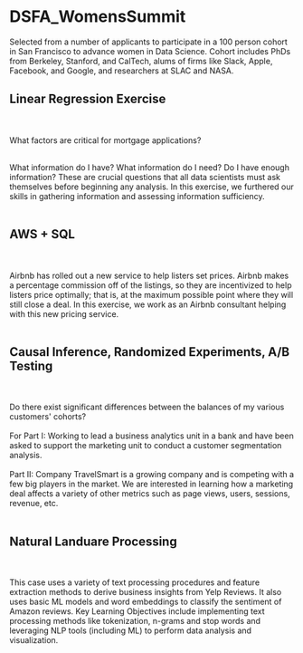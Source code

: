 # DSFA_WomensSummit
Selected from a number of applicants to participate in a 100 person cohort in San Francisco to advance women in Data Science.  Cohort includes PhDs from Berkeley, Stanford, and CalTech, alums of firms like Slack, Apple, Facebook, and Google, and researchers at SLAC and NASA.  

## Linear Regression Exercise
<br><br>
What factors are critical for mortgage applications? <br><br>

What information do I have? What information do I need? Do I have enough information? These are crucial questions that all data scientists must ask themselves before beginning any analysis. In this exercise, we furthered our skills in gathering information and assessing information sufficiency.
<br><br>

## AWS + SQL
<br><br>
Airbnb has rolled out a new service to help listers set prices. Airbnb makes a percentage commission off of the listings, so they are incentivized to help listers price optimally; that is, at the maximum possible point where they will still close a deal. In this exercise, we work as an Airbnb consultant helping with this new pricing service. 
<br><br>

## Causal Inference, Randomized Experiments, A/B Testing
<br><br>
Do there exist significant differences between the balances of my various customers' cohorts?
<br><br>
For Part I: Working to lead a business analytics unit in a bank and have been asked to support the marketing unit to conduct a customer segmentation analysis.
 <br><br>
Part II: Company TravelSmart is a growing company and is competing with a few big players in the market. We are interested in learning how a marketing deal affects a variety of other metrics such as page views, users, sessions, revenue, etc.
<br><br>

## Natural Landuare Processing
<br><br>
This case uses a variety of text processing procedures and feature extraction methods to derive business insights from Yelp Reviews. It also uses basic ML models and word embeddings to classify the sentiment of Amazon reviews. Key Learning Objectives include implementing text processing methods like tokenization, n-grams and stop words and leveraging NLP tools (including ML) to perform data analysis and visualization.
<br><br>
